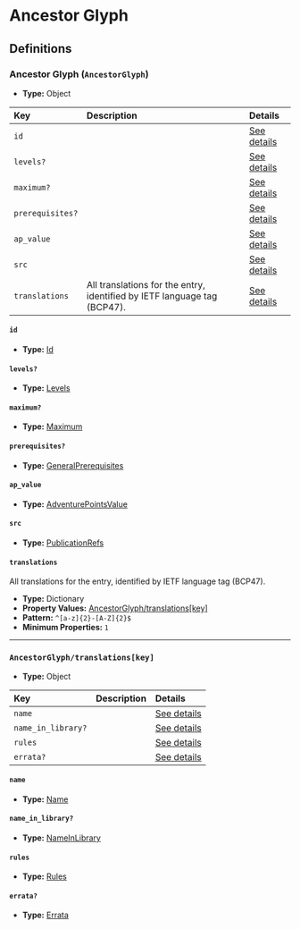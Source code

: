 # Ancestor Glyph

## Definitions

### <a name="AncestorGlyph"></a> Ancestor Glyph (`AncestorGlyph`)

- **Type:** Object

Key | Description | Details
:-- | :-- | :--
`id` |  | <a href="#AncestorGlyph/id">See details</a>
`levels?` |  | <a href="#AncestorGlyph/levels">See details</a>
`maximum?` |  | <a href="#AncestorGlyph/maximum">See details</a>
`prerequisites?` |  | <a href="#AncestorGlyph/prerequisites">See details</a>
`ap_value` |  | <a href="#AncestorGlyph/ap_value">See details</a>
`src` |  | <a href="#AncestorGlyph/src">See details</a>
`translations` | All translations for the entry, identified by IETF language tag (BCP47). | <a href="#AncestorGlyph/translations">See details</a>

#### <a name="AncestorGlyph/id"></a> `id`

- **Type:** <a href="../_Activatable.md#Id">Id</a>

#### <a name="AncestorGlyph/levels"></a> `levels?`

- **Type:** <a href="../_Activatable.md#Levels">Levels</a>

#### <a name="AncestorGlyph/maximum"></a> `maximum?`

- **Type:** <a href="../_Activatable.md#Maximum">Maximum</a>

#### <a name="AncestorGlyph/prerequisites"></a> `prerequisites?`

- **Type:** <a href="../_Prerequisite.md#GeneralPrerequisites">GeneralPrerequisites</a>

#### <a name="AncestorGlyph/ap_value"></a> `ap_value`

- **Type:** <a href="../_Activatable.md#AdventurePointsValue">AdventurePointsValue</a>

#### <a name="AncestorGlyph/src"></a> `src`

- **Type:** <a href="../source/_PublicationRef.md#PublicationRefs">PublicationRefs</a>

#### <a name="AncestorGlyph/translations"></a> `translations`

All translations for the entry, identified by IETF language tag (BCP47).

- **Type:** Dictionary
- **Property Values:** <a href="#AncestorGlyph/translations[key]">AncestorGlyph/translations[key]</a>
- **Pattern:** `^[a-z]{2}-[A-Z]{2}$`
- **Minimum Properties:** `1`

---

### <a name="AncestorGlyph/translations[key]"></a> `AncestorGlyph/translations[key]`

- **Type:** Object

Key | Description | Details
:-- | :-- | :--
`name` |  | <a href="#AncestorGlyph/translations[key]/name">See details</a>
`name_in_library?` |  | <a href="#AncestorGlyph/translations[key]/name_in_library">See details</a>
`rules` |  | <a href="#AncestorGlyph/translations[key]/rules">See details</a>
`errata?` |  | <a href="#AncestorGlyph/translations[key]/errata">See details</a>

#### <a name="AncestorGlyph/translations[key]/name"></a> `name`

- **Type:** <a href="../_Activatable.md#Name">Name</a>

#### <a name="AncestorGlyph/translations[key]/name_in_library"></a> `name_in_library?`

- **Type:** <a href="../_Activatable.md#NameInLibrary">NameInLibrary</a>

#### <a name="AncestorGlyph/translations[key]/rules"></a> `rules`

- **Type:** <a href="../_Activatable.md#Rules">Rules</a>

#### <a name="AncestorGlyph/translations[key]/errata"></a> `errata?`

- **Type:** <a href="../source/_Erratum.md#Errata">Errata</a>
